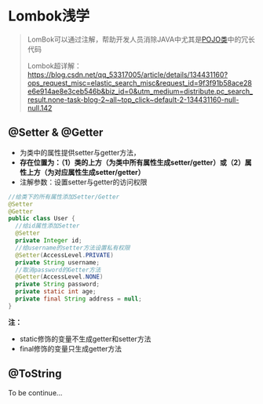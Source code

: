 # Lombok浅学

> LomBok可以通过注解，帮助开发人员消除JAVA中尤其是[POJO类](https://so.csdn.net/so/search?q=POJO类&spm=1001.2101.3001.7020)中的冗长代码
>
> Lombok超详解：https://blog.csdn.net/qq_53317005/article/details/134431160?ops_request_misc=elastic_search_misc&request_id=9f3f91b58ace28e6e914ae8e3ceb546b&biz_id=0&utm_medium=distribute.pc_search_result.none-task-blog-2~all~top_click~default-2-134431160-null-null.142

## @Setter & @Getter 

- 为类中的属性提供setter与getter方法，
- **存在位置为：（1）类的上方（为类中所有属性生成setter/getter）或（2）属性上方（为对应属性生成setter/getter）**
- 注解参数：设置setter与getter的访问权限

```java
//给类下的所有属性添加Setter/Getter
@Setter
@Getter
public class User {
  //给id属性添加Setter
  @Setter
  private Integer id;
  //给username的setter方法设置私有权限
  @Setter(AccessLevel.PRIVATE)
  private String username;
  //取消password的Getter方法
  @Getter(AccessLevel.NONE)
  private String password;
  private static int age;
  private final String address = null;
}
```

**注：**

- static修饰的变量不生成getter和setter方法
- final修饰的变量只生成getter方法 



## @ToString

To be continue...